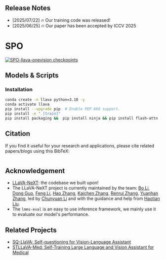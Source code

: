## Release Notes
- [2025/07/22] 🔥 Our training code was released!
- [2025/06/25] 🔥 Our paper has been accepted by ICCV 2025



# SPO
[![SPO-llava-onevision checkpoints](https://img.shields.io/badge/llava_onevision-checkpoints-blue)](https://huggingface.co/collections/lmms-lab/llava-onevision-66a259c3526e15166d6bba37)





## Models & Scripts

### Installation

```bash
conda create -n llava python=3.10 -y
conda activate llava
pip install --upgrade pip  # Enable PEP 660 support.
pip install -e ".[train]"
pip install packaging &&  pip install ninja && pip install flash-attn --no-build-isolation --no-cache-dir # if flash-attention install error
```





## Citation

If you find it useful for your research and applications, please cite related papers/blogs using this BibTeX:
```bibtex

```

## Acknowledgement

- [LLaVA-NeXT](https://github.com/lm-sys/FastChat): the codebase we built upon!
- The LLaVA-NeXT project is currently maintained by the team: [Bo Li](https://brianboli.com/), [Dong Guo](https://www.linkedin.com/in/dongguoset/), [Feng Li](https://scholar.google.com/citations?hl=zh-CN&user=ybRe9GcAAAAJ&view_op=list_works&sortby=pubdate), [Hao Zhang](https://scholar.google.com/citations?user=B8hPxMQAAAAJ&hl=en), [Kaichen Zhang](https://www.linkedin.com/in/kaichen-zhang-014b17219/?originalSubdomain=sg), [Renrui Zhang](https://zrrskywalker.github.io/), [Yuanhan Zhang](https://zhangyuanhan-ai.github.io/), led by [Chunyuan Li](https://chunyuan.li/) and with the guidance and help from [Haotian Liu](https://hliu.cc/).
- The `﻿lmms-eval` is an easy to use inference framework, we mainly use it to evaluate our model's performance.

## Related Projects

- [SQ-LlaVA: Self-questioning for Vision-Language Assistant](https://github.com/heliossun/SQ-LLaVA)
- [STLLaVA-Med: Self-Training Large Language and Vision Assistant for Medical](https://github.com/heliossun/STLLaVA-Med)
